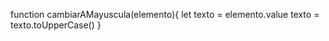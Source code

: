 function cambiarAMayuscula(elemento){
    let texto = elemento.value
    texto = texto.toUpperCase()
}
